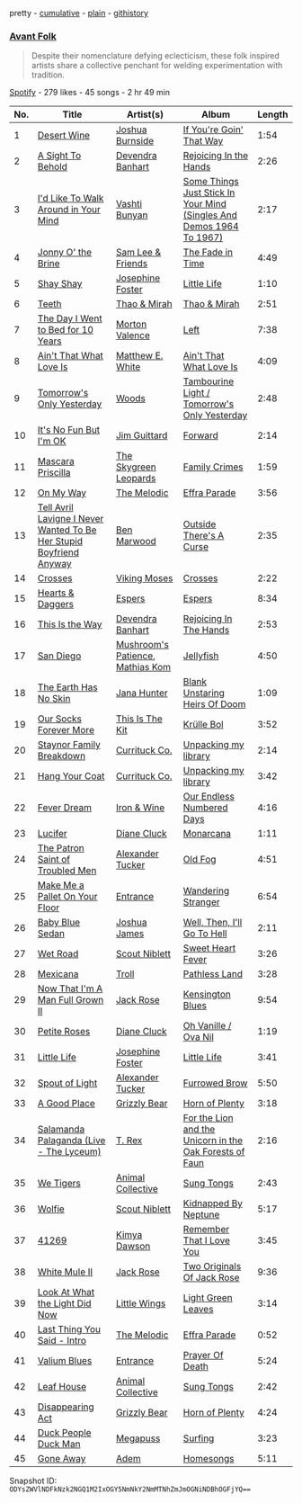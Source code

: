 pretty - [cumulative](/playlists/cumulative/2uVP1agvV5rba3MqLQ0pzy.md) - [plain](/playlists/plain/2uVP1agvV5rba3MqLQ0pzy) - [githistory](https://github.githistory.xyz/mackorone/spotify-playlist-archive/blob/main/playlists/plain/2uVP1agvV5rba3MqLQ0pzy)

### [Avant Folk](https://open.spotify.com/playlist/2uVP1agvV5rba3MqLQ0pzy)

> Despite their nomenclature defying eclecticism, these folk inspired artists share a collective penchant for welding experimentation with tradition.

[Spotify](https://open.spotify.com/user/spotify) - 279 likes - 45 songs - 2 hr 49 min

| No. | Title | Artist(s) | Album | Length |
|---|---|---|---|---|
| 1 | [Desert Wine](https://open.spotify.com/track/6uT4E6OeVm0W0kIHOm3Hjo) | [Joshua Burnside](https://open.spotify.com/artist/244AFgFclA9c1IcjWOAqoV) | [If You're Goin' That Way](https://open.spotify.com/album/2phOizVzB9gwQXQRr7ECvQ) | 1:54 |
| 2 | [A Sight To Behold](https://open.spotify.com/track/6hApfhQJ2nkciw6RQ8yzEN) | [Devendra Banhart](https://open.spotify.com/artist/1YZEoYFXx4AxVv13OiOPvZ) | [Rejoicing In the Hands](https://open.spotify.com/album/0II1EdLQELAg6fDfsjYk5A) | 2:26 |
| 3 | [I'd Like To Walk Around in Your Mind](https://open.spotify.com/track/27viE9mjn5OpYryOrpkCmE) | [Vashti Bunyan](https://open.spotify.com/artist/4chuPfKtATDZvbRLExsTp2) | [Some Things Just Stick In Your Mind \(Singles And Demos 1964 To 1967\)](https://open.spotify.com/album/6cqQoeptBmTpSw23R87hxU) | 2:17 |
| 4 | [Jonny O' the Brine](https://open.spotify.com/track/5kJE962LG3qsiWA9tfoI0q) | [Sam Lee & Friends](https://open.spotify.com/artist/2nuyOqEmm7Ioh49QYLLb0J) | [The Fade in Time](https://open.spotify.com/album/0evPPH0sWUtokP05WDAe9O) | 4:49 |
| 5 | [Shay Shay](https://open.spotify.com/track/2NhjbhkSoVyInKvT4m9GiQ) | [Josephine Foster](https://open.spotify.com/artist/1fVyf1LbeIEE4DUT4dZhHL) | [Little Life](https://open.spotify.com/album/037onoJAih4yAT1Z688L6o) | 1:10 |
| 6 | [Teeth](https://open.spotify.com/track/1DojCfXh7T28p81m00Yw0r) | [Thao & Mirah](https://open.spotify.com/artist/3cRmvX2dbq6zPFDCrogUlF) | [Thao & Mirah](https://open.spotify.com/album/4NweXr8UqiBh0PsZj6PQZn) | 2:51 |
| 7 | [The Day I Went to Bed for 10 Years](https://open.spotify.com/track/1YUjpja6kT6sbSrW8EZSOm) | [Morton Valence](https://open.spotify.com/artist/0DhoGT0AbtON8ejhJCgwiP) | [Left](https://open.spotify.com/album/4ITDlcWNyYgL2gGknKMeGU) | 7:38 |
| 8 | [Ain't That What Love Is](https://open.spotify.com/track/76XyqTLxWjw8n3HN1M9P23) | [Matthew E\. White](https://open.spotify.com/artist/58mMrwemoGIcDpvfHe46u4) | [Ain't That What Love Is](https://open.spotify.com/album/2VhImx3ZnvwMfNH9JYVeVD) | 4:09 |
| 9 | [Tomorrow's Only Yesterday](https://open.spotify.com/track/0mPxhzxHMgbd3c2tOqLsDw) | [Woods](https://open.spotify.com/artist/2sBPVEeMBXKNsZtYaJixnJ) | [Tambourine Light / Tomorrow's Only Yesterday](https://open.spotify.com/album/6pBjyUPfUEG7TLEftkKgHP) | 2:48 |
| 10 | [It's No Fun But I'm OK](https://open.spotify.com/track/3DzspyS6h0HRWA4sG8DfQU) | [Jim Guittard](https://open.spotify.com/artist/5vFGj1nH2MwOucNgtpFX3B) | [Forward](https://open.spotify.com/album/146IQwahwj1L5JUFhC94xL) | 2:14 |
| 11 | [Mascara Priscilla](https://open.spotify.com/track/236A2wxrYpBoPk7AOtGkrR) | [The Skygreen Leopards](https://open.spotify.com/artist/28kkIX5npKFkG9becBQMyb) | [Family Crimes](https://open.spotify.com/album/6lwOwzxwHNPWMFhoNkgNYh) | 1:59 |
| 12 | [On My Way](https://open.spotify.com/track/7C3IXyzOUXTJOm44YHZqDw) | [The Melodic](https://open.spotify.com/artist/1UdfOmrFJrE1xwo5ldmZbx) | [Effra Parade](https://open.spotify.com/album/6SvTa1wG0ctD1pYv3g9T9p) | 3:56 |
| 13 | [Tell Avril Lavigne I Never Wanted To Be Her Stupid Boyfriend Anyway](https://open.spotify.com/track/0Ci68VXpXg7Zg21LPhaH6i) | [Ben Marwood](https://open.spotify.com/artist/4TknIW5WDzy5cl11jOPsOi) | [Outside There's A Curse](https://open.spotify.com/album/6lhfdJKQx7AIoVrJOG3MIK) | 2:35 |
| 14 | [Crosses](https://open.spotify.com/track/0kl511Yl0TUkTpll1OF59B) | [Viking Moses](https://open.spotify.com/artist/5JLZj1r90WFwMcQBB9oxwG) | [Crosses](https://open.spotify.com/album/0fb1KLS7gdjYSEbBcCMaXq) | 2:22 |
| 15 | [Hearts & Daggers](https://open.spotify.com/track/2dub8v7F2V1GcSgjobpPqD) | [Espers](https://open.spotify.com/artist/5oskjjKT8YsWJV0o8NEV9R) | [Espers](https://open.spotify.com/album/1200hZtMY6h8xtIhhVxIZC) | 8:34 |
| 16 | [This Is the Way](https://open.spotify.com/track/3wwOIOspMTWmNXW8nUmxyI) | [Devendra Banhart](https://open.spotify.com/artist/1YZEoYFXx4AxVv13OiOPvZ) | [Rejoicing In The Hands](https://open.spotify.com/album/6OAzWuJqxiCFZ0cvqM9EFh) | 2:53 |
| 17 | [San Diego](https://open.spotify.com/track/3yNXIsMw78LMdAVLN3ADTe) | [Mushroom's Patience](https://open.spotify.com/artist/3JT3pBFwv3yWuZJlIXUtA3), [Mathias Kom](https://open.spotify.com/artist/6dgHdGPNTKmwKZawDhWjsf) | [Jellyfish](https://open.spotify.com/album/78fY4m2tyQVM0eWm70FWHf) | 4:50 |
| 18 | [The Earth Has No Skin](https://open.spotify.com/track/4M4Mhtl5ROk84IXxmXVzoK) | [Jana Hunter](https://open.spotify.com/artist/3iCtPx8eaTKvuu0SujhEg1) | [Blank Unstaring Heirs Of Doom](https://open.spotify.com/album/4sUMgptQb9EuiWYVZvGb4z) | 1:09 |
| 19 | [Our Socks Forever More](https://open.spotify.com/track/20QaQpERT2Z8pj9vZIYTE9) | [This Is The Kit](https://open.spotify.com/artist/0ZUyFEafMwocvApBjTXvdo) | [Krülle Bol](https://open.spotify.com/album/1T6OtzGm4IRamuH6Caqi12) | 3:52 |
| 20 | [Staynor Family Breakdown](https://open.spotify.com/track/6l97REOOOCdI0ThsO6y1mx) | [Currituck Co.](https://open.spotify.com/artist/24QEdcqKl0QSBcR2fjI5s5) | [Unpacking my library](https://open.spotify.com/album/3o6uCxP8U4eDdj0RdtwVVu) | 2:14 |
| 21 | [Hang Your Coat](https://open.spotify.com/track/1US0IFHrF05yylkHJMUyhc) | [Currituck Co.](https://open.spotify.com/artist/24QEdcqKl0QSBcR2fjI5s5) | [Unpacking my library](https://open.spotify.com/album/3o6uCxP8U4eDdj0RdtwVVu) | 3:42 |
| 22 | [Fever Dream](https://open.spotify.com/track/0WJepicq4yeVWn68LpqErt) | [Iron & Wine](https://open.spotify.com/artist/4M5nCE77Qaxayuhp3fVn4V) | [Our Endless Numbered Days](https://open.spotify.com/album/20OPxsW0aYB6InxDImJRdt) | 4:16 |
| 23 | [Lucifer](https://open.spotify.com/track/4OeIzW5e0CWOxONKOqyJZk) | [Diane Cluck](https://open.spotify.com/artist/6Luf1q47JKj9GmkUuV4cj5) | [Monarcana](https://open.spotify.com/album/3HI8mMd4sh5rG5V7lJ8XCi) | 1:11 |
| 24 | [The Patron Saint of Troubled Men](https://open.spotify.com/track/3Tf7EW6DV4CEAU82PBDduX) | [Alexander Tucker](https://open.spotify.com/artist/0FuaxuauyMnzN1OdqkFiJE) | [Old Fog](https://open.spotify.com/album/5ewY9bxYx0ferQvTJpTBdS) | 4:51 |
| 25 | [Make Me a Pallet On Your Floor](https://open.spotify.com/track/6d2pfGN8E0ViTLIpoRwq5Y) | [Entrance](https://open.spotify.com/artist/6bc0HcX6BmS9H7BDMoVeY0) | [Wandering Stranger](https://open.spotify.com/album/285m249TvMQL1g6GLHiBl1) | 6:54 |
| 26 | [Baby Blue Sedan](https://open.spotify.com/track/00Di7SkXmvzZ3pQaR4AYXJ) | [Joshua James](https://open.spotify.com/artist/0YLUOdFiedWIWBttlDAQeO) | [Well, Then, I'll Go To Hell](https://open.spotify.com/album/2PPd7aafk2sC3hdigBw9tX) | 2:11 |
| 27 | [Wet Road](https://open.spotify.com/track/4F76PwZIzy2gW0wcGQuzN6) | [Scout Niblett](https://open.spotify.com/artist/3gSfOAPCvsDDVDBeSLl9v6) | [Sweet Heart Fever](https://open.spotify.com/album/0dHxvlt1W6ME4dcCwxcVmz) | 3:26 |
| 28 | [Mexicana](https://open.spotify.com/track/5PwElBRozCv5a5uKr2qnAC) | [Troll](https://open.spotify.com/artist/3InCJoqgdnJu19egHuWQOy) | [Pathless Land](https://open.spotify.com/album/7iolxTFJoNFUewjX6m4ef2) | 3:28 |
| 29 | [Now That I'm A Man Full Grown II](https://open.spotify.com/track/1PmYUUS7sz3x6hZY9RvBy6) | [Jack Rose](https://open.spotify.com/artist/0K6DXvfMXmF7L4h0P7Ivva) | [Kensington Blues](https://open.spotify.com/album/0BZx5tEmE14vaIUxXjkNHg) | 9:54 |
| 30 | [Petite Roses](https://open.spotify.com/track/7GnI4dm48vmF3faY296UIk) | [Diane Cluck](https://open.spotify.com/artist/6Luf1q47JKj9GmkUuV4cj5) | [Oh Vanille / Ova Nil](https://open.spotify.com/album/5RKz0BpZamfsNAkeVZZ2th) | 1:19 |
| 31 | [Little Life](https://open.spotify.com/track/39Wmu6OvmpT8QXF1zSyQZA) | [Josephine Foster](https://open.spotify.com/artist/1fVyf1LbeIEE4DUT4dZhHL) | [Little Life](https://open.spotify.com/album/037onoJAih4yAT1Z688L6o) | 3:41 |
| 32 | [Spout of Light](https://open.spotify.com/track/5A9hZL8iFRxJZu8XQMDR4p) | [Alexander Tucker](https://open.spotify.com/artist/0FuaxuauyMnzN1OdqkFiJE) | [Furrowed Brow](https://open.spotify.com/album/4XwL5FBllouS56bhvaEWBJ) | 5:50 |
| 33 | [A Good Place](https://open.spotify.com/track/3kIipXOSbrs7VkVwTlvFGl) | [Grizzly Bear](https://open.spotify.com/artist/2Jv5eshHtLycR6R8KQCdc4) | [Horn of Plenty](https://open.spotify.com/album/7b1SpdaJ2dtsFcs4oCSuu9) | 3:18 |
| 34 | [Salamanda Palaganda \(Live \- The Lyceum\)](https://open.spotify.com/track/2SvqcWmKhJyPuPD7yudz9k) | [T\. Rex](https://open.spotify.com/artist/3dBVyJ7JuOMt4GE9607Qin) | [For the Lion and the Unicorn in the Oak Forests of Faun](https://open.spotify.com/album/65mmIwRX3KmsLY21E6AgVo) | 2:16 |
| 35 | [We Tigers](https://open.spotify.com/track/5OeWeGia82oRFjtvMJnqbJ) | [Animal Collective](https://open.spotify.com/artist/4kwxTgCKMipBKhSnEstNKj) | [Sung Tongs](https://open.spotify.com/album/0FXMRhznjryZadvriAZIh6) | 2:43 |
| 36 | [Wolfie](https://open.spotify.com/track/5kOSeT29qykurp2PbYPhMp) | [Scout Niblett](https://open.spotify.com/artist/3gSfOAPCvsDDVDBeSLl9v6) | [Kidnapped By Neptune](https://open.spotify.com/album/1dghxMzSTH6o6IjfcnJXem) | 5:17 |
| 37 | [41269](https://open.spotify.com/track/1pZw0ZBRnl9yPyRMLVCzpZ) | [Kimya Dawson](https://open.spotify.com/artist/5PPCkoOKabpGGhqrUwSikz) | [Remember That I Love You](https://open.spotify.com/album/2ifCAM25zOzB6feeCo2T0L) | 3:45 |
| 38 | [White Mule II](https://open.spotify.com/track/1hQ9YsQo92Cm7HKFCqaWMZ) | [Jack Rose](https://open.spotify.com/artist/0K6DXvfMXmF7L4h0P7Ivva) | [Two Originals Of Jack Rose](https://open.spotify.com/album/5V6DvEwmjh53usNBgds7BN) | 9:36 |
| 39 | [Look At What the Light Did Now](https://open.spotify.com/track/3ngVW7bh73z1kcxSHW0JvE) | [Little Wings](https://open.spotify.com/artist/0Z6hyoqGpchajBS8Gt3c0l) | [Light Green Leaves](https://open.spotify.com/album/0SEbZfd4jyd8digK3hr9Jc) | 3:14 |
| 40 | [Last Thing You Said \- Intro](https://open.spotify.com/track/1woaBLnk6nYUOcIVdElcdU) | [The Melodic](https://open.spotify.com/artist/1UdfOmrFJrE1xwo5ldmZbx) | [Effra Parade](https://open.spotify.com/album/6SvTa1wG0ctD1pYv3g9T9p) | 0:52 |
| 41 | [Valium Blues](https://open.spotify.com/track/1paTvtjI1ZmaDy4dxdSutL) | [Entrance](https://open.spotify.com/artist/6bc0HcX6BmS9H7BDMoVeY0) | [Prayer Of Death](https://open.spotify.com/album/1eDWmazzm000xNxw8kr8ny) | 5:24 |
| 42 | [Leaf House](https://open.spotify.com/track/56V38EfdFPYBEaSf3vqht1) | [Animal Collective](https://open.spotify.com/artist/4kwxTgCKMipBKhSnEstNKj) | [Sung Tongs](https://open.spotify.com/album/0FXMRhznjryZadvriAZIh6) | 2:42 |
| 43 | [Disappearing Act](https://open.spotify.com/track/1b8gvMkihXmYPa61AC7Rqs) | [Grizzly Bear](https://open.spotify.com/artist/2Jv5eshHtLycR6R8KQCdc4) | [Horn of Plenty](https://open.spotify.com/album/7b1SpdaJ2dtsFcs4oCSuu9) | 4:24 |
| 44 | [Duck People Duck Man](https://open.spotify.com/track/3BPl36BtwlAZkWJp6eG5uU) | [Megapuss](https://open.spotify.com/artist/5TH8hz4x9gnExQET3V8MhL) | [Surfing](https://open.spotify.com/album/11F7Ac837EtWbCqpfRJegO) | 3:23 |
| 45 | [Gone Away](https://open.spotify.com/track/4OUc5vA09ySv6hdVSsnCWQ) | [Adem](https://open.spotify.com/artist/4oEbzQ18T7reM5Hf16zj9u) | [Homesongs](https://open.spotify.com/album/5YWZmmy88UEGncgLRNQOXD) | 5:11 |

Snapshot ID: `ODYsZWVlNDFkNzk2NGQ1M2IxOGY5NmNkY2NmMTNhZmJmOGNiNDBhOGFjYQ==`
